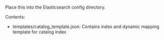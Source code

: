 Place this into the Elasticsearch config directory.

Contents:

 - templates/catalog_template.json: Contains index and dynamic mapping template for catalog index